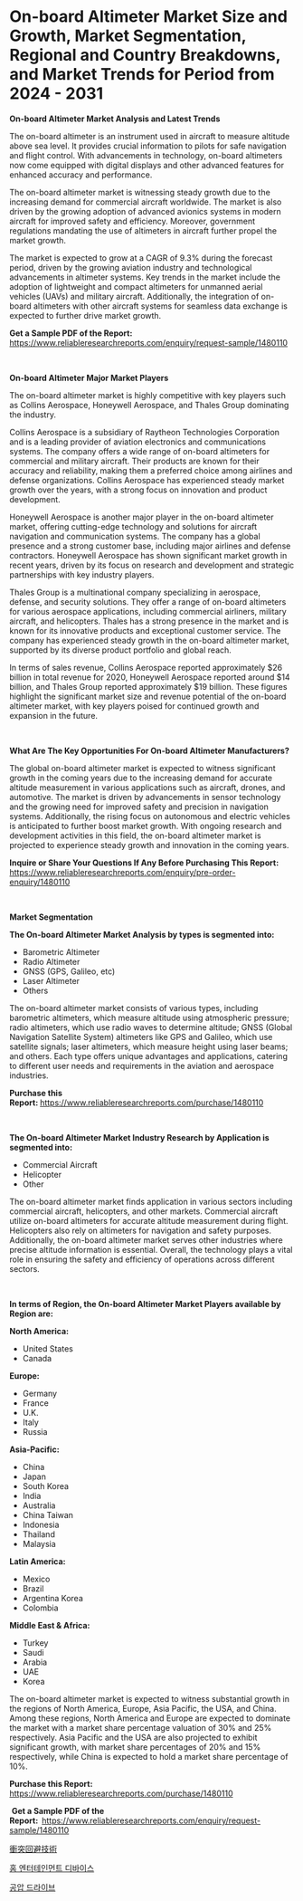 <p><h1>On-board Altimeter Market Size and Growth, Market Segmentation, Regional and Country Breakdowns, and Market Trends for Period from 2024 -  2031</h1></p><p><strong>On-board Altimeter Market Analysis and Latest Trends</strong></p>
<p><p>The on-board altimeter is an instrument used in aircraft to measure altitude above sea level. It provides crucial information to pilots for safe navigation and flight control. With advancements in technology, on-board altimeters now come equipped with digital displays and other advanced features for enhanced accuracy and performance.</p><p>The on-board altimeter market is witnessing steady growth due to the increasing demand for commercial aircraft worldwide. The market is also driven by the growing adoption of advanced avionics systems in modern aircraft for improved safety and efficiency. Moreover, government regulations mandating the use of altimeters in aircraft further propel the market growth.</p><p>The market is expected to grow at a CAGR of 9.3% during the forecast period, driven by the growing aviation industry and technological advancements in altimeter systems. Key trends in the market include the adoption of lightweight and compact altimeters for unmanned aerial vehicles (UAVs) and military aircraft. Additionally, the integration of on-board altimeters with other aircraft systems for seamless data exchange is expected to further drive market growth.</p></p>
<p><strong>Get a Sample PDF of the Report:&nbsp;</strong> <a href="https://www.reliableresearchreports.com/enquiry/request-sample/1480110">https://www.reliableresearchreports.com/enquiry/request-sample/1480110</a></p>
<p>&nbsp;</p>
<p><strong>On-board Altimeter Major Market Players</strong></p>
<p><p>The on-board altimeter market is highly competitive with key players such as Collins Aerospace, Honeywell Aerospace, and Thales Group dominating the industry. </p><p>Collins Aerospace is a subsidiary of Raytheon Technologies Corporation and is a leading provider of aviation electronics and communications systems. The company offers a wide range of on-board altimeters for commercial and military aircraft. Their products are known for their accuracy and reliability, making them a preferred choice among airlines and defense organizations. Collins Aerospace has experienced steady market growth over the years, with a strong focus on innovation and product development.</p><p>Honeywell Aerospace is another major player in the on-board altimeter market, offering cutting-edge technology and solutions for aircraft navigation and communication systems. The company has a global presence and a strong customer base, including major airlines and defense contractors. Honeywell Aerospace has shown significant market growth in recent years, driven by its focus on research and development and strategic partnerships with key industry players.</p><p>Thales Group is a multinational company specializing in aerospace, defense, and security solutions. They offer a range of on-board altimeters for various aerospace applications, including commercial airliners, military aircraft, and helicopters. Thales has a strong presence in the market and is known for its innovative products and exceptional customer service. The company has experienced steady growth in the on-board altimeter market, supported by its diverse product portfolio and global reach.</p><p>In terms of sales revenue, Collins Aerospace reported approximately $26 billion in total revenue for 2020, Honeywell Aerospace reported around $14 billion, and Thales Group reported approximately $19 billion. These figures highlight the significant market size and revenue potential of the on-board altimeter market, with key players poised for continued growth and expansion in the future.</p></p>
<p>&nbsp;</p>
<p><strong>What Are The Key Opportunities For On-board Altimeter Manufacturers?</strong></p>
<p><p>The global on-board altimeter market is expected to witness significant growth in the coming years due to the increasing demand for accurate altitude measurement in various applications such as aircraft, drones, and automotive. The market is driven by advancements in sensor technology and the growing need for improved safety and precision in navigation systems. Additionally, the rising focus on autonomous and electric vehicles is anticipated to further boost market growth. With ongoing research and development activities in this field, the on-board altimeter market is projected to experience steady growth and innovation in the coming years.</p></p>
<p><strong>Inquire or Share Your Questions If Any Before Purchasing This Report:</strong> <a href="https://www.reliableresearchreports.com/enquiry/pre-order-enquiry/1480110">https://www.reliableresearchreports.com/enquiry/pre-order-enquiry/1480110</a></p>
<p>&nbsp;</p>
<p><strong>Market Segmentation</strong></p>
<p><strong>The On-board Altimeter Market Analysis by types is segmented into:</strong></p>
<p><ul><li>Barometric Altimeter</li><li>Radio Altimeter</li><li>GNSS (GPS, Galileo, etc)</li><li>Laser Altimeter</li><li>Others</li></ul></p>
<p><p>The on-board altimeter market consists of various types, including barometric altimeters, which measure altitude using atmospheric pressure; radio altimeters, which use radio waves to determine altitude; GNSS (Global Navigation Satellite System) altimeters like GPS and Galileo, which use satellite signals; laser altimeters, which measure height using laser beams; and others. Each type offers unique advantages and applications, catering to different user needs and requirements in the aviation and aerospace industries.</p></p>
<p><strong>Purchase this Report:&nbsp;</strong><a href="https://www.reliableresearchreports.com/purchase/1480110">https://www.reliableresearchreports.com/purchase/1480110</a></p>
<p>&nbsp;</p>
<p><strong>The On-board Altimeter Market Industry Research by Application is segmented into:</strong></p>
<p><ul><li>Commercial Aircraft</li><li>Helicopter</li><li>Other</li></ul></p>
<p><p>The on-board altimeter market finds application in various sectors including commercial aircraft, helicopters, and other markets. Commercial aircraft utilize on-board altimeters for accurate altitude measurement during flight. Helicopters also rely on altimeters for navigation and safety purposes. Additionally, the on-board altimeter market serves other industries where precise altitude information is essential. Overall, the technology plays a vital role in ensuring the safety and efficiency of operations across different sectors.</p></p>
<p>&nbsp;</p>
<p><strong>In terms of Region, the On-board Altimeter Market Players available by Region are:</strong></p>
<p>
    <p> <strong> North America: </strong>
        <ul>
            <li>United States</li>
            <li>Canada</li>
        </ul>
        </p> 
    <p> <strong> Europe: </strong>
        <ul>
            <li>Germany</li>
            <li>France</li>
            <li>U.K.</li>
            <li>Italy</li>
            <li>Russia</li>
        </ul>
        </p> 
    <p> <strong> Asia-Pacific: </strong>
        <ul>
            <li>China</li>
            <li>Japan</li>
            <li>South Korea</li>
            <li>India</li>
            <li>Australia</li>
            <li>China Taiwan</li>
            <li>Indonesia</li>
            <li>Thailand</li>
            <li>Malaysia</li>
        </ul>
        </p> 
    <p> <strong> Latin America: </strong>
        <ul>
            <li>Mexico</li>
            <li>Brazil</li>
            <li>Argentina Korea</li>
            <li>Colombia</li>
        </ul>
        </p> 
    <p> <strong> Middle East & Africa: </strong>
        <ul>
            <li>Turkey</li>
            <li>Saudi</li>
            <li>Arabia</li>
            <li>UAE</li>
            <li>Korea</li>
        </ul>
    </p>
    </p>
<p><p>The on-board altimeter market is expected to witness substantial growth in the regions of North America, Europe, Asia Pacific, the USA, and China. Among these regions, North America and Europe are expected to dominate the market with a market share percentage valuation of 30% and 25% respectively. Asia Pacific and the USA are also projected to exhibit significant growth, with market share percentages of 20% and 15% respectively, while China is expected to hold a market share percentage of 10%.</p></p>
<p><strong>Purchase this Report: </strong><a href="https://www.reliableresearchreports.com/purchase/1480110">https://www.reliableresearchreports.com/purchase/1480110</a></p>
<p>&nbsp;<strong>Get a Sample PDF of the Report:&nbsp;&nbsp;</strong><a href="https://www.reliableresearchreports.com/enquiry/request-sample/1480110">https://www.reliableresearchreports.com/enquiry/request-sample/1480110</a></p>
<p><strong></strong></p>
<p><p><a href="https://medium.com/@andrade7361/%E8%A1%9D%E7%AA%81%E5%9B%9E%E9%81%BF%E6%8A%80%E8%A1%93%E5%B8%82%E5%A0%B4%E3%81%AE%E8%A6%8F%E6%A8%A1-cagr-%E5%82%BE%E5%90%91-2024%E5%B9%B4-2030%E5%B9%B4-28fc40376926">衝突回避技術</a></p><p><a href="https://medium.com/@biheemgalvinlouises6hokrh3h/%EA%B0%80%EC%A0%95%EC%9A%A9-%EC%97%94%ED%84%B0%ED%85%8C%EC%9D%B8%EB%A8%BC%ED%8A%B8-%EC%9E%A5%EC%B9%98-%EC%8B%9C%EC%9E%A5-%EA%B7%9C%EB%AA%A8-%EC%8B%9C%EC%9E%A5-%EC%A0%84%EB%A7%9D-%EB%B0%8F-%EC%8B%9C%EC%9E%A5-%EC%98%88%EC%B8%A1-2024%EB%85%84%EB%B6%80%ED%84%B0-2031%EB%85%84%EA%B9%8C%EC%A7%80-661404544618">홈 엔터테인먼트 디바이스</a></p><p><a href="https://medium.com/@biheemgalvinlouises6hokrh3h/%EA%B3%B5%EA%B8%B0-%EC%95%95%EC%B6%95%EA%B8%B0-%EC%8B%9C%EC%9E%A5-%EB%B3%B4%EA%B3%A0%EC%84%9C%EB%8A%94-%EC%9D%B4-%EC%8B%9C%EC%9E%A5%EC%9D%98-%EC%B5%9C%EC%8B%A0-%ED%8A%B8%EB%A0%8C%EB%93%9C%EC%99%80-%EC%84%B1%EC%9E%A5-%EA%B8%B0%ED%9A%8C%EB%A5%BC-%EB%B0%9D%ED%98%80%EC%A4%8D%EB%8B%88%EB%8B%A4-adc2c182b89d">공압 드라이브</a></p></p>